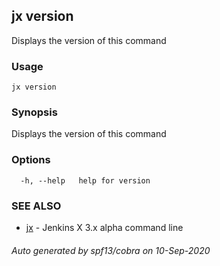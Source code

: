 ## jx version

Displays the version of this command

### Usage

```
jx version
```

### Synopsis

Displays the version of this command

### Options

```
  -h, --help   help for version
```

### SEE ALSO

* [jx](jx.md)	 - Jenkins X 3.x alpha command line

###### Auto generated by spf13/cobra on 10-Sep-2020
